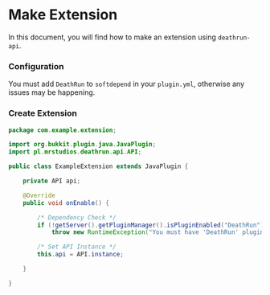 # Make Extension
In this document, you will find how to make an extension using `deathrun-api`.

### Configuration
You must add ``DeathRun`` to ``softdepend`` in your ``plugin.yml``, otherwise any issues may be happening.

### Create Extension
```Java
package com.example.extension;

import org.bukkit.plugin.java.JavaPlugin;
import pl.mrstudios.deathrun.api.API;

public class ExampleExtension extends JavaPlugin {

    private API api;

    @Override
    public void onEnable() {

        /* Dependency Check */
        if (!getServer().getPluginManager().isPluginEnabled("DeathRun"))
            throw new RuntimeException("You must have 'DeathRun' plugin installed on your server.");

        /* Set API Instance */
        this.api = API.instance;

    }

}
```